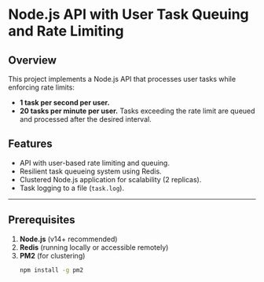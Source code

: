 # Node.js API with User Task Queuing and Rate Limiting

## Overview
This project implements a Node.js API that processes user tasks while enforcing rate limits:
- **1 task per second per user.**
- **20 tasks per minute per user.**
Tasks exceeding the rate limit are queued and processed after the desired interval.

## Features
- API with user-based rate limiting and queuing.
- Resilient task queueing system using Redis.
- Clustered Node.js application for scalability (2 replicas).
- Task logging to a file (`task.log`).

---

## Prerequisites
1. **Node.js** (v14+ recommended)
2. **Redis** (running locally or accessible remotely)
3. **PM2** (for clustering)
   ```bash
   npm install -g pm2
